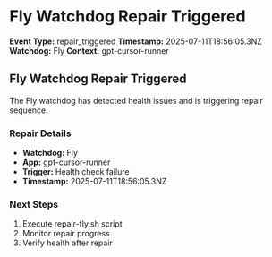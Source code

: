# Fly Watchdog Repair Triggered

**Event Type:** repair_triggered
**Timestamp:** 2025-07-11T18:56:05.3NZ
**Watchdog:** Fly
**Context:** gpt-cursor-runner


## Fly Watchdog Repair Triggered

The Fly watchdog has detected health issues and is triggering repair sequence.

### Repair Details
- **Watchdog:** Fly
- **App:** gpt-cursor-runner
- **Trigger:** Health check failure
- **Timestamp:** 2025-07-11T18:56:05.3NZ

### Next Steps
1. Execute repair-fly.sh script
2. Monitor repair progress
3. Verify health after repair


